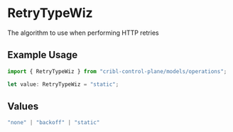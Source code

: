 # RetryTypeWiz

The algorithm to use when performing HTTP retries

## Example Usage

```typescript
import { RetryTypeWiz } from "cribl-control-plane/models/operations";

let value: RetryTypeWiz = "static";
```

## Values

```typescript
"none" | "backoff" | "static"
```